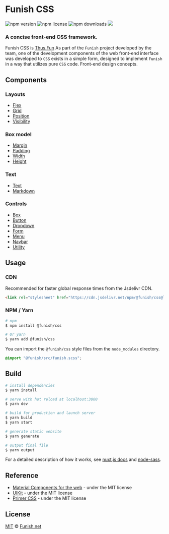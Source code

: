 # Funish CSS

![npm version](https://img.shields.io/npm/v/@funish/css)
![npm license](https://img.shields.io/npm/l/@funish/css)
![npm downloads](https://img.shields.io/npm/dm/@funish/css)
[![](https://data.jsdelivr.com/v1/package/npm/@funish/css/badge)](https://www.jsdelivr.com/package/npm/@funish/css)

### A concise front-end CSS framework.

Funish CSS is [Thus.Fun](https://thus.fun) As part of the `Funish` project developed by the team, one of the development components of the web front-end interface was developed to `CSS` exists in a simple form, designed to implement `Funish` in a way that utilizes pure `CSS` code.  Front-end design concepts.

## Components

### Layouts

* [Flex](/docs/flex)
* [Grid](/docs/grid)
* [Position](/docs/position)
* [Visibility](/docs/visibility)

### Box model

* [Margin](/docs/margin)
* [Padding](/docs/padding)
* [Width](/docs/width)
* [Height](/docs/height)

### Text

* [Text](/docs/text)
* [Markdown](/docs/markdown)

### Controls

* [Box](/docs/box)
* [Button](/docs/button)
* [Dropdown](/docs/dropdown)
* [Form](/docs/form)
* [Menu](/docs/menu)
* [Navbar](/docs/navbar)
* [Utility](/docs/utility)

## Usage

### CDN

Recommended for faster global response times from the Jsdelivr CDN.

```html
<link rel="stylesheet" href="https://cdn.jsdelivr.net/npm/@funish/css@latest/dist/funish.min.css" />
```

### NPM / Yarn

```bash
# npm
$ npm install @funish/css

# Or yarn
$ yarn add @funish/css
```

You can import the `@funish/css` style files from the `node_modules` directory.

```scss
@import "@funish/src/funish.scss";
```

## Build

```bash
# install dependencies
$ yarn install

# serve with hot reload at localhost:3000
$ yarn dev

# build for production and launch server
$ yarn build
$ yarn start

# generate static website
$ yarn generate

# output final file
$ yarn output
```

For a detailed description of how it works, see [nuxt.js docs](https://nuxtjs.org) and [node-sass](https://github.com/sass/node-sass).

## Reference

* [Material Components for the web](https://github.com/material-components/material-components-web) - under the MIT license
* [UIKit](https://github.com/uikit/uikit) - under the MIT license
* [Primer CSS](https://github.com/primer/css) - under the MIT license

## License

[MIT](LICENSE) &copy; [Funish.net](https://funish.net/)